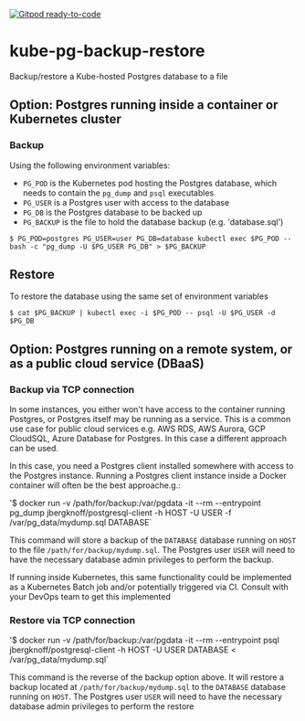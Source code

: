 [![Gitpod ready-to-code](https://img.shields.io/badge/Gitpod-ready--to--code-blue?logo=gitpod)](https://gitpod.io/#https://github.com/monch1962/kube-pg-backup-restore)

# kube-pg-backup-restore
Backup/restore a Kube-hosted Postgres database to a file

## Option: Postgres running inside a container or Kubernetes cluster

### Backup

Using the following environment variables:
- `PG_POD` is the Kubernetes pod hosting the Postgres database, which needs to contain the `pg_dump` and `psql` executables
- `PG_USER` is a Postgres user with access to the database
- `PG_DB` is the Postgres database to be backed up
- `PG_BACKUP` is the file to hold the database backup (e.g. 'database.sql')

 `$ PG_POD=postgres PG_USER=user PG_DB=database kubectl exec $PG_POD -- bash -c "pg_dump -U $PG_USER PG_DB" > $PG_BACKUP`

## Restore

To restore the database using the same set of environment variables

`$ cat $PG_BACKUP | kubectl exec -i $PG_POD -- psql -U $PG_USER -d $PG_DB`

## Option: Postgres running on a remote system, or as a public cloud service (DBaaS)

### Backup via TCP connection
 
In some instances, you either won't have access to the container running Postgres, or Postgres itself may be running as a service. This is a common use case for public cloud services e.g. AWS RDS, AWS Aurora, GCP CloudSQL, Azure Database for Postgres. In this case a different approach can be used.
 
In this case, you need a Postgres client installed somewhere with access to the Postgres instance. Running a Postgres client instance inside a Docker container will often be the best approache.g.:

'$ docker run -v /path/for/backup:/var/pgdata -it --rm --entrypoint pg_dump jbergknoff/postgresql-client -h HOST -U USER -f /var/pg_data/mydump.sql DATABASE`

This command will store a backup of the `DATABASE` database running on `HOST` to the file `/path/for/backup/mydump.sql`. The Postgres user `USER` will need to have the necessary database admin privileges to perform the backup.

If running inside Kubernetes, this same functionality could be implemented as a Kubernetes Batch job and/or potentially triggered via CI. Consult with your DevOps team to get this implemented

### Restore via TCP connection

'$ docker run -v /path/for/backup:/var/pgdata -it --rm --entrypoint psql jbergknoff/postgresql-client -h HOST -U USER DATABASE < /var/pg_data/mydump.sql`

This command is the reverse of the backup option above. It will restore a backup located at `/path/for/backup/mydump.sql` to the `DATABASE` database running on `HOST`. The Postgres user `USER` will need to have the necessary database admin privileges to perform the restore
